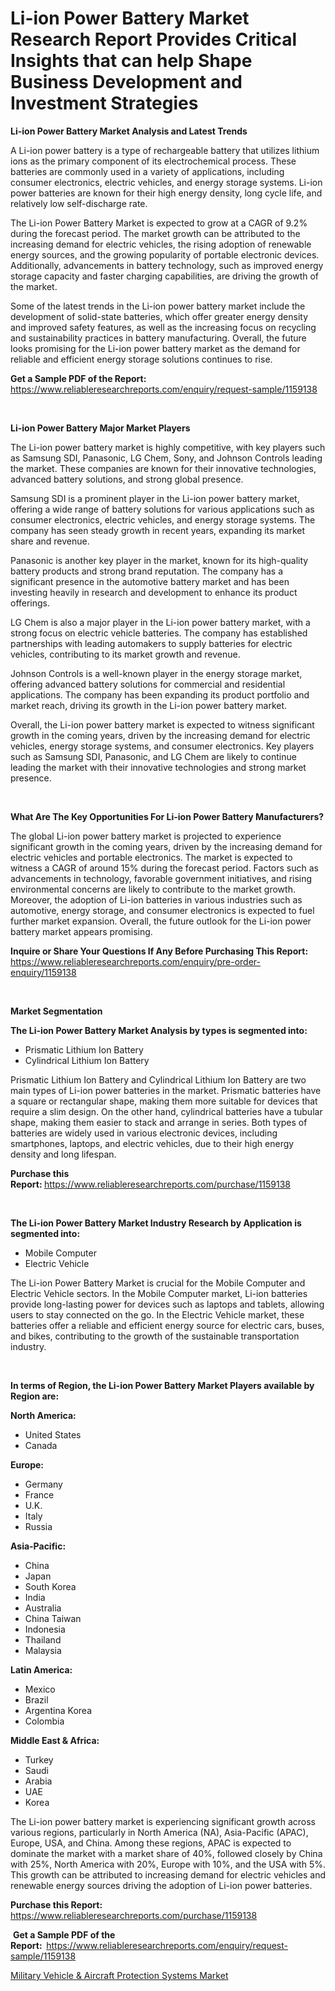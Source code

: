<p><h1>Li-ion Power Battery Market Research Report Provides Critical Insights that can help Shape Business Development and Investment Strategies</h1></p><p><strong>Li-ion Power Battery Market Analysis and Latest Trends</strong></p>
<p><p>A Li-ion power battery is a type of rechargeable battery that utilizes lithium ions as the primary component of its electrochemical process. These batteries are commonly used in a variety of applications, including consumer electronics, electric vehicles, and energy storage systems. Li-ion power batteries are known for their high energy density, long cycle life, and relatively low self-discharge rate.</p><p>The Li-ion Power Battery Market is expected to grow at a CAGR of 9.2% during the forecast period. The market growth can be attributed to the increasing demand for electric vehicles, the rising adoption of renewable energy sources, and the growing popularity of portable electronic devices. Additionally, advancements in battery technology, such as improved energy storage capacity and faster charging capabilities, are driving the growth of the market.</p><p>Some of the latest trends in the Li-ion power battery market include the development of solid-state batteries, which offer greater energy density and improved safety features, as well as the increasing focus on recycling and sustainability practices in battery manufacturing. Overall, the future looks promising for the Li-ion power battery market as the demand for reliable and efficient energy storage solutions continues to rise.</p></p>
<p><strong>Get a Sample PDF of the Report:&nbsp;</strong> <a href="https://www.reliableresearchreports.com/enquiry/request-sample/1159138">https://www.reliableresearchreports.com/enquiry/request-sample/1159138</a></p>
<p>&nbsp;</p>
<p><strong>Li-ion Power Battery Major Market Players</strong></p>
<p><p>The Li-ion power battery market is highly competitive, with key players such as Samsung SDI, Panasonic, LG Chem, Sony, and Johnson Controls leading the market. These companies are known for their innovative technologies, advanced battery solutions, and strong global presence.</p><p>Samsung SDI is a prominent player in the Li-ion power battery market, offering a wide range of battery solutions for various applications such as consumer electronics, electric vehicles, and energy storage systems. The company has seen steady growth in recent years, expanding its market share and revenue.</p><p>Panasonic is another key player in the market, known for its high-quality battery products and strong brand reputation. The company has a significant presence in the automotive battery market and has been investing heavily in research and development to enhance its product offerings.</p><p>LG Chem is also a major player in the Li-ion power battery market, with a strong focus on electric vehicle batteries. The company has established partnerships with leading automakers to supply batteries for electric vehicles, contributing to its market growth and revenue.</p><p>Johnson Controls is a well-known player in the energy storage market, offering advanced battery solutions for commercial and residential applications. The company has been expanding its product portfolio and market reach, driving its growth in the Li-ion power battery market.</p><p>Overall, the Li-ion power battery market is expected to witness significant growth in the coming years, driven by the increasing demand for electric vehicles, energy storage systems, and consumer electronics. Key players such as Samsung SDI, Panasonic, and LG Chem are likely to continue leading the market with their innovative technologies and strong market presence.</p></p>
<p>&nbsp;</p>
<p><strong>What Are The Key Opportunities For Li-ion Power Battery Manufacturers?</strong></p>
<p><p>The global Li-ion power battery market is projected to experience significant growth in the coming years, driven by the increasing demand for electric vehicles and portable electronics. The market is expected to witness a CAGR of around 15% during the forecast period. Factors such as advancements in technology, favorable government initiatives, and rising environmental concerns are likely to contribute to the market growth. Moreover, the adoption of Li-ion batteries in various industries such as automotive, energy storage, and consumer electronics is expected to fuel further market expansion. Overall, the future outlook for the Li-ion power battery market appears promising.</p></p>
<p><strong>Inquire or Share Your Questions If Any Before Purchasing This Report:</strong> <a href="https://www.reliableresearchreports.com/enquiry/pre-order-enquiry/1159138">https://www.reliableresearchreports.com/enquiry/pre-order-enquiry/1159138</a></p>
<p>&nbsp;</p>
<p><strong>Market Segmentation</strong></p>
<p><strong>The Li-ion Power Battery Market Analysis by types is segmented into:</strong></p>
<p><ul><li>Prismatic Lithium Ion Battery</li><li>Cylindrical Lithium Ion Battery</li></ul></p>
<p><p>Prismatic Lithium Ion Battery and Cylindrical Lithium Ion Battery are two main types of Li-ion power batteries in the market. Prismatic batteries have a square or rectangular shape, making them more suitable for devices that require a slim design. On the other hand, cylindrical batteries have a tubular shape, making them easier to stack and arrange in series. Both types of batteries are widely used in various electronic devices, including smartphones, laptops, and electric vehicles, due to their high energy density and long lifespan.</p></p>
<p><strong>Purchase this Report:&nbsp;</strong><a href="https://www.reliableresearchreports.com/purchase/1159138">https://www.reliableresearchreports.com/purchase/1159138</a></p>
<p>&nbsp;</p>
<p><strong>The Li-ion Power Battery Market Industry Research by Application is segmented into:</strong></p>
<p><ul><li>Mobile Computer</li><li>Electric Vehicle</li></ul></p>
<p><p>The Li-ion Power Battery Market is crucial for the Mobile Computer and Electric Vehicle sectors. In the Mobile Computer market, Li-ion batteries provide long-lasting power for devices such as laptops and tablets, allowing users to stay connected on the go. In the Electric Vehicle market, these batteries offer a reliable and efficient energy source for electric cars, buses, and bikes, contributing to the growth of the sustainable transportation industry.</p></p>
<p>&nbsp;</p>
<p><strong>In terms of Region, the Li-ion Power Battery Market Players available by Region are:</strong></p>
<p>
    <p> <strong> North America: </strong>
        <ul>
            <li>United States</li>
            <li>Canada</li>
        </ul>
        </p> 
    <p> <strong> Europe: </strong>
        <ul>
            <li>Germany</li>
            <li>France</li>
            <li>U.K.</li>
            <li>Italy</li>
            <li>Russia</li>
        </ul>
        </p> 
    <p> <strong> Asia-Pacific: </strong>
        <ul>
            <li>China</li>
            <li>Japan</li>
            <li>South Korea</li>
            <li>India</li>
            <li>Australia</li>
            <li>China Taiwan</li>
            <li>Indonesia</li>
            <li>Thailand</li>
            <li>Malaysia</li>
        </ul>
        </p> 
    <p> <strong> Latin America: </strong>
        <ul>
            <li>Mexico</li>
            <li>Brazil</li>
            <li>Argentina Korea</li>
            <li>Colombia</li>
        </ul>
        </p> 
    <p> <strong> Middle East & Africa: </strong>
        <ul>
            <li>Turkey</li>
            <li>Saudi</li>
            <li>Arabia</li>
            <li>UAE</li>
            <li>Korea</li>
        </ul>
    </p>
    </p>
<p><p>The Li-ion power battery market is experiencing significant growth across various regions, particularly in North America (NA), Asia-Pacific (APAC), Europe, USA, and China. Among these regions, APAC is expected to dominate the market with a market share of 40%, followed closely by China with 25%, North America with 20%, Europe with 10%, and the USA with 5%. This growth can be attributed to increasing demand for electric vehicles and renewable energy sources driving the adoption of Li-ion power batteries.</p></p>
<p><strong>Purchase this Report: </strong><a href="https://www.reliableresearchreports.com/purchase/1159138">https://www.reliableresearchreports.com/purchase/1159138</a></p>
<p>&nbsp;<strong>Get a Sample PDF of the Report:&nbsp;&nbsp;</strong><a href="https://www.reliableresearchreports.com/enquiry/request-sample/1159138">https://www.reliableresearchreports.com/enquiry/request-sample/1159138</a></p>
<p><strong></strong></p>
<p><p><a href="https://github.com/cecuraprangm/Market-Research-Report-List-1/blob/main/military-vehicle-aircraft-protection-systems-market.md">Military Vehicle & Aircraft Protection Systems Market</a></p></p>